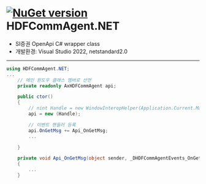 # [![NuGet version](https://badge.fury.io/nu/HDFCommAgent.NET.png)](https://badge.fury.io/nu/HDFCommAgent.NET)  HDFCommAgent.NET
- SI증권 OpenApi C# wrapper class
- 개발환경: Visual Studio 2022, netstandard2.0

---------------

```c#
using HDFCommAgent.NET;
...
    // 메인 윈도우 클래스 멤버로 선언
    private readonly AxHDFCommAgent api;

    public ctor()
    {
        // nint Handle = new WindowInteropHelper(Application.Current.MainWindow).EnsureHandle(); // WPF 에서만 필요
        api = new (Handle);

        // 이벤트 핸들러 등록
        api.OnGetMsg += Api_OnGetMsg;
        ...

    }

    private void Api_OnGetMsg(object sender, _DHDFCommAgentEvents_OnGetMsgEvent e)
    {
        ...
    }


```
